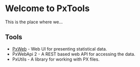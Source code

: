# Welcome to PxTools

This is the place where we...

## Tools
- [PxWeb](tools/pxweb.md) - Web UI for presenting statistical data.
- PxWebApi 2 - A REST based web API for accessing the data.
- PxUtils - A library for working with PX files.

